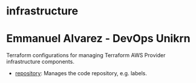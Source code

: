 # infrastructure
# Emmanuel Alvarez - DevOps Unikrn

Terraform configurations for managing Terraform AWS Provider infrastructure components.

- [repository](./repository): Manages the code repository, e.g. labels.
